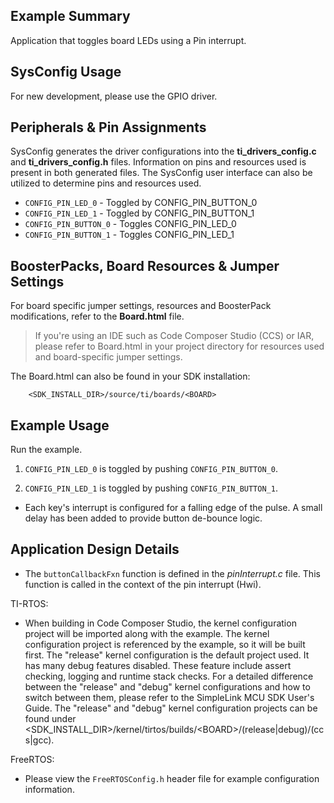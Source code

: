 ## Example Summary

Application that toggles board LEDs using a Pin interrupt.

## SysConfig Usage

For new development, please use the GPIO driver.

## Peripherals & Pin Assignments

SysConfig generates the driver configurations into the __ti_drivers_config.c__
and __ti_drivers_config.h__ files. Information on pins and resources used
is present in both generated files. The SysConfig user interface can also be
utilized to determine pins and resources used.

* `CONFIG_PIN_LED_0` - Toggled by CONFIG_PIN_BUTTON_0
* `CONFIG_PIN_LED_1` - Toggled by CONFIG_PIN_BUTTON_1
* `CONFIG_PIN_BUTTON_0` - Toggles CONFIG_PIN_LED_0
* `CONFIG_PIN_BUTTON_1` - Toggles CONFIG_PIN_LED_1

## BoosterPacks, Board Resources & Jumper Settings

For board specific jumper settings, resources and BoosterPack modifications,
refer to the __Board.html__ file.

> If you're using an IDE such as Code Composer Studio (CCS) or IAR, please
refer to Board.html in your project directory for resources used and
board-specific jumper settings.

The Board.html can also be found in your SDK installation:

        <SDK_INSTALL_DIR>/source/ti/boards/<BOARD>


## Example Usage

Run the example.

1. `CONFIG_PIN_LED_0` is toggled by pushing `CONFIG_PIN_BUTTON_0`.

2. `CONFIG_PIN_LED_1` is toggled by pushing `CONFIG_PIN_BUTTON_1`.

* Each key's interrupt is configured for a falling edge of the pulse. A small
delay has been added to provide button de-bounce logic.

## Application Design Details

* The `buttonCallbackFxn` function is defined in the *pinInterrupt.c* file.
This function is called in the context of the pin interrupt (Hwi).

TI-RTOS:

* When building in Code Composer Studio, the kernel configuration project will
be imported along with the example. The kernel configuration project is
referenced by the example, so it will be built first. The "release" kernel
configuration is the default project used. It has many debug features disabled.
These feature include assert checking, logging and runtime stack checks. For a
detailed difference between the "release" and "debug" kernel configurations and
how to switch between them, please refer to the SimpleLink MCU SDK User's
Guide. The "release" and "debug" kernel configuration projects can be found
under &lt;SDK_INSTALL_DIR&gt;/kernel/tirtos/builds/&lt;BOARD&gt;/(release|debug)/(ccs|gcc).

FreeRTOS:

* Please view the `FreeRTOSConfig.h` header file for example configuration
information.
